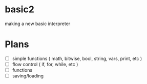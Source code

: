 # basic2
making a new basic interpreter

# Plans
- [ ] simple functions ( math, bitwise, bool, string, vars, print, etc )
- [ ] flow control ( if, for, while, etc )
- [ ] functions
- [ ] saving/loading
